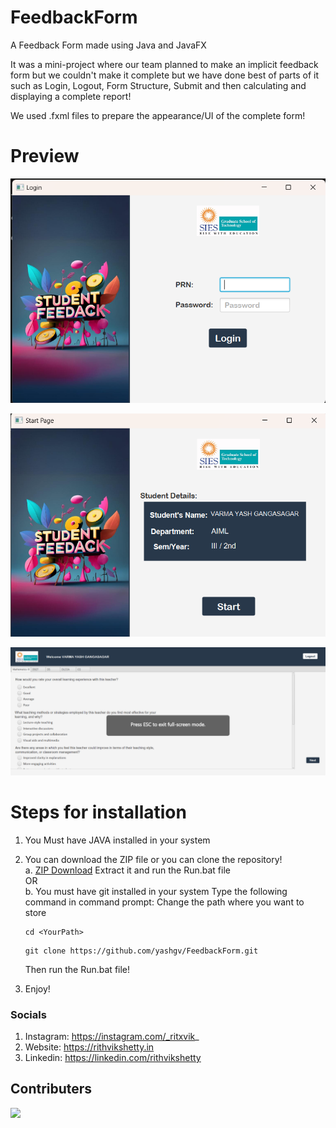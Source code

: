 # FeedbackForm
A Feedback Form made using Java and JavaFX

It was a mini-project where our team planned to make an implicit feedback form but we couldn't make it complete but we have done best of parts of it such as Login, Logout, Form Structure, Submit and then calculating and displaying a complete report!

We used .fxml files to prepare the appearance/UI of the complete form!

# Preview

![Alt text](image.png)

![Alt text](image-1.png)

![Alt text](image-2.png)

# Steps for installation
1.  You Must have JAVA installed in your system
2.  You can download the ZIP file or you can clone the repository!
    <br>
  a. <a href="https://github.com/yashgv/FeedbackForm">ZIP Download</a> 
     Extract it and run the Run.bat file
    <br>
                OR
    <br>
  b. You must have git installed in your system
    Type the following command in command prompt:
    Change the path where you want to store
    
    ```
    cd <YourPath>
    ```
    ```
    git clone https://github.com/yashgv/FeedbackForm.git
    ```
    Then run the Run.bat file!
3. Enjoy!

### Socials

1. Instagram: https://instagram.com/_ritxvik_
2. Website: https://rithvikshetty.in
3. Linkedin: https://linkedin.com/rithvikshetty

## Contributers

<a href="https://github.com/rithvikshettyy/Object-Measurement/graphs/contributors">
  <img src="https://contrib.rocks/image?repo=rithvikshettyy/Object-Measurement" />
</a>
